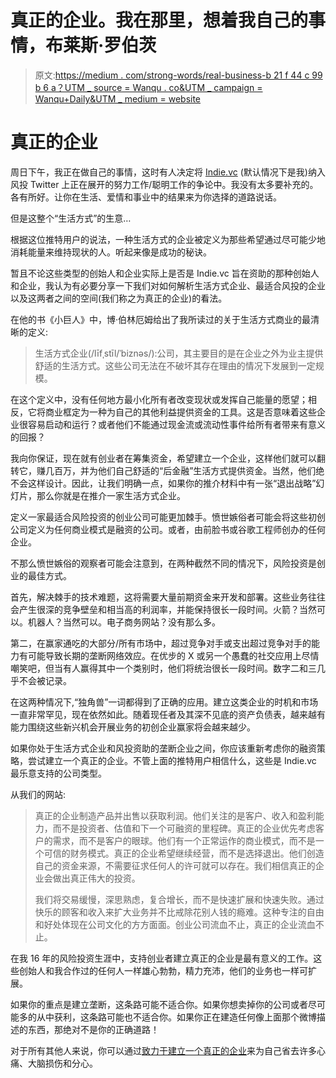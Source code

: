 # 真正的企业。我在那里，想着我自己的事情，布莱斯·罗伯茨

> 原文:[https://medium . com/strong-words/real-business-b 21 f 44 c 99 b 6 a？UTM _ source = Wanqu . co&UTM _ campaign = Wanqu+Daily&UTM _ medium = website](https://medium.com/strong-words/real-businesses-b21f44c99b6a?utm_source=wanqu.co&utm_campaign=Wanqu+Daily&utm_medium=website)

# 真正的企业



周日下午，我正在做自己的事情，这时有人决定将 [Indie.vc](http://www.indie.vc/) (默认情况下是我)纳入风投 Twitter 上正在展开的努力工作/聪明工作的争论中。我没有太多要补充的。各有所好。让你在生活、爱情和事业中的结果来为你选择的道路说话。

但是这整个“生活方式”的生意…

根据这位推特用户的说法，一种生活方式的企业被定义为那些希望通过尽可能少地消耗能量来维持现状的人。听起来像是成功的秘诀。

暂且不论这些类型的创始人和企业实际上是否是 Indie.vc 旨在资助的那种创始人和企业，我认为有必要分享一下我们对如何解析生活方式企业、最适合风投的企业以及这两者之间的空间(我们称之为真正的企业)的看法。

在他的书《小巨人》中，博·伯林厄姆给出了我所读过的关于生活方式商业的最清晰的定义:

> 生活方式企业(/līfˌstīl/ˈbiznəs/):公司，其主要目的是在企业之外为业主提供舒适的生活方式。这些公司无法在不破坏其存在理由的情况下发展到一定规模。

在这个定义中，没有任何地方最小化所有者改变现状或发挥自己能量的愿望；相反，它将商业框定为一种为自己的其他利益提供资金的工具。这是否意味着这些企业很容易启动和运行？或者他们不能通过现金流或流动性事件给所有者带来有意义的回报？

我向你保证，现在就有创业者在筹集资金，希望建立一个企业，这样他们就可以翻转它，赚几百万，并为他们自己舒适的“后金融”生活方式提供资金。当然，他们绝不会这样设计。因此，让我们明确一点，如果你的推介材料中有一张“退出战略”幻灯片，那么你就是在推介一家生活方式企业。

定义一家最适合风险投资的创业公司可能更加棘手。愤世嫉俗者可能会将这些初创公司定义为任何商业模式是融资的公司。或者，由前脸书或谷歌工程师创办的任何企业。

不那么愤世嫉俗的观察者可能会注意到，在两种截然不同的情况下，风险投资是创业的最佳方式。

首先，解决棘手的技术难题，这将需要大量前期资金来开发和部署。这些业务往往会产生很深的竞争壁垒和相当高的利润率，并能保持很长一段时间。火箭？当然可以。机器人？当然可以。电子商务网站？没有那么多。

第二，在赢家通吃的大部分/所有市场中，超过竞争对手或支出超过竞争对手的能力有可能导致长期的垄断网络效应。在优步的 X 或另一个愚蠢的社交应用上尽情嘲笑吧，但当有人赢得其中一个类别时，他们将统治很长一段时间。数字二和三几乎不会被记录。

在这两种情况下,“独角兽”一词都得到了正确的应用。建立这类企业的时机和市场一直非常罕见，现在依然如此。随着现任者及其深不见底的资产负债表，越来越有能力围绕这些新兴机会开展业务的初创企业赢家将会越来越少。

如果你处于生活方式企业和风投资助的垄断企业之间，你应该重新考虑你的融资策略，尝试建立一个真正的企业。不管上面的推特用户相信什么，这些是 Indie.vc 最乐意支持的公司类型。

从我们的网站:

> 真正的企业制造产品并出售以获取利润。他们关注的是客户、收入和盈利能力，而不是投资者、估值和下一个可融资的里程碑。真正的企业优先考虑客户的需求，而不是客户的眼球。他们有一个正常运作的商业模式，而不是一个可信的财务模式。真正的企业希望继续经营，而不是选择退出。他们创造自己的资金来源，不需要征求任何人的许可就可以存在。我们相信真正的企业会做出真正伟大的投资。
> 
> 我们将交易缓慢，深思熟虑，复合增长，而不是快速扩展和快速失败。通过快乐的顾客和收入来扩大业务并不比戒除花别人钱的瘾难。这种专注的自由和好处体现在公司文化的方方面面。创业公司流血不止，真正的企业流血不止。

在我 16 年的风险投资生涯中，支持创业者建立真正的企业是最有意义的工作。这些创始人和我合作过的任何人一样雄心勃勃，精力充沛，他们的业务也一样可扩展。

如果你的重点是建立垄断，这条路可能不适合你。如果你想卖掉你的公司或者尽可能多的从中获利，这条路可能也不适合你。如果你正在建造任何像上面那个微博描述的东西，那绝对不是你的正确道路！

对于所有其他人来说，你可以通过[致力于建立一个真正的企业](http://www.indie.vc/join)来为自己省去许多心痛、大脑损伤和分心。

